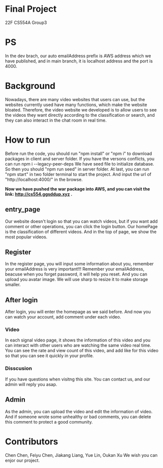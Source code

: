 <h1>Final Project</h1>
22F CS554A Group3



# PS
In the dev brach, our auto emailAddress prefix is AWS address which we have published, and in main branch, it is localhost address and the port is 4000.
# Background
Nowadays, there are many video websites that users can use, but the websites currently used have many functions, which make the website bloated. Therefore, the video website we developed is to allow users to see the videos they want directly according to the classification or search, and they can also interact in the chat room in real time.

# How to run
Before run the code, you should run "npm install" or "npm i" to download packages in client and server folder.
If you have the versons conflicts, you can run npm i --legacy-peer-deps
We have seed file to initialize database. So then you should "npm run seed" in server folder.
At last, you can run "npm start" in two folder terminal to start the project. And input the url of "http://localhost:4000/" in the browse.

**Now we have pushed the war package into AWS, and you can visit the link: http://cs554.ggsddup.xyz .**

## entry_page
Our website doesn't login so that you can watch videos, but if you want add comment or other operations, you can click the login button. 
Our homePage is the classification of different videos. And in the top of page, we show the most popular videos.

## Register
In the register page, you will input some information about you, remember your emailAddress is very important!!!
Remember your emailAddress, beacuse when you forget password, it will help you reset.
And you can upload you avatar image. We will use sharp to resize it to make storage smaller.

## After login
After login, you will enter the homepage as we said before. And now you can watch your account, add comment under each video.

### Video
In each signal video page, it shows the information of this video and you can interact with other users who are watching the same video real time. You can see the rate and view count of this video, and add like for this video so that you can see it quickly in your profile.

### Disscusion
If you have questions when visitng this site. You can contact us, and our admin will reply you asap.

## Admin
As the admin, you can upload the video and edit the information of video. And if someone wrote some unhealthy or bad comments, you can delete this comment to protect a good community.


# Contributors
Chen Chen, Feiyu Chen, Jiakang Liang, Yue Lin, Oukan Xu
We wish you can enjor our project.